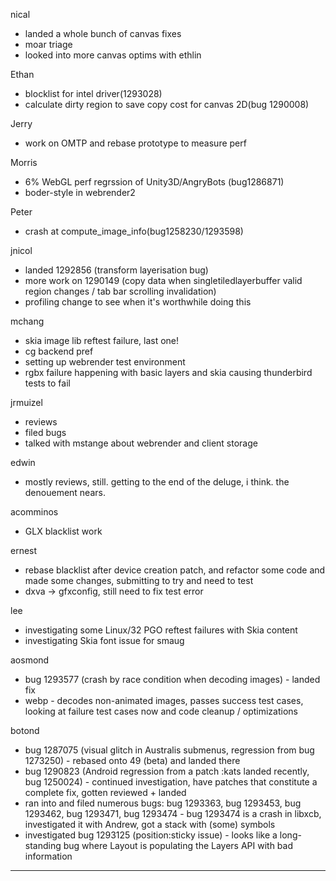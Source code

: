 nical
* landed a whole bunch of canvas fixes
* moar triage
* looked into more canvas optims with ethlin



Ethan
* blocklist for intel driver(1293028)
* calculate dirty region to save copy cost for canvas 2D(bug 1290008)

Jerry
* work on OMTP and rebase prototype to measure perf

Morris
* 6% WebGL perf regrssion of Unity3D/AngryBots (bug1286871)
* boder-style in webrender2

Peter
* crash at compute_image_info(bug1258230/1293598)



jnicol
* landed 1292856 (transform layerisation bug)
* more work on 1290149 (copy data when singletiledlayerbuffer valid region changes / tab bar scrolling invalidation)
* profiling change to see when it's worthwhile doing this



mchang
* skia image lib reftest failure, last one!
* cg backend pref
* setting up webrender test environment
* rgbx failure happening with basic layers and skia causing thunderbird tests to fail



jrmuizel
* reviews
* filed bugs
* talked with mstange about webrender and client storage



edwin
* mostly reviews, still. getting to the end of the deluge, i think. the denouement nears.



acomminos
* GLX blacklist work



ernest
* rebase blacklist after device creation patch, and refactor some code and made some changes, submitting to try and need to test
* dxva -> gfxconfig, still need to fix test error



lee
* investigating some Linux/32 PGO reftest failures with Skia content
* investigating Skia font issue for smaug



aosmond
* bug 1293577 (crash by race condition when decoding images) - landed fix
* webp - decodes non-animated images, passes success test cases, looking at failure test cases now and code cleanup / optimizations



botond
  - bug 1287075 (visual glitch in Australis submenus, regression from bug 1273250)
          - rebased onto 49 (beta) and landed there
  - bug 1290823 (Android regression from a patch :kats landed recently, bug 1250024)
          - continued investigation, have patches that constitute a complete fix, gotten reviewed + landed
  - ran into and filed numerous bugs: bug 1293363, bug 1293453, bug 1293462, bug 1293471, bug 1293474
          - bug 1293474 is a crash in libxcb, investigated it with Andrew, got a stack with (some) symbols
  - investigated bug 1293125 (position:sticky issue)
          - looks like a long-standing bug where Layout is populating the Layers API with bad information



________________


